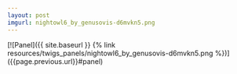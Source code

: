 ```yaml
---
layout: post
imgurl: nightowl6_by_genusovis-d6mvkn5.png
---
```


<div id="panel"></div>[![Panel]({{ site.baseurl }} {% link resources/twigs_panels/nightowl6_by_genusovis-d6mvkn5.png %})]({{page.previous.url}}#panel)